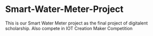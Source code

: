 # Smart-Water-Meter-Project
This is our Smart Water Meter project as the final project of digitalent scholarship. Also compete in IOT Creation Maker Competition
